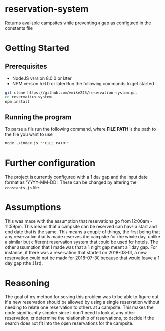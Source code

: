 # reservation-system
Returns available campsites while preventing a gap as configured in the constants file

# Getting Started
## Prerequisites
* NodeJS version 8.0.0 or later
* NPM version 5.6.0 or later
Run the following commands to get started
```bash
git clone https://github.com/vmike245/reservation-system.git
cd reservation-system
npm install
```

## Running the program
To parse a file run the following command, where **FILE PATH** is the path to the file you want to use
```bash
node ./index.js **FILE PATH**
```

# Further configuration
The project is currently configured with a 1 day gap and the input date format as 'YYYY-MM-DD'. These can be changed by altering the `constants.js` file

# Assumptions
This was made with the assumption that reservations go from 12:00am - 11:59pm. This means that a campsite can be reserved can have a start and end date that is the same. This means a couple of things, the first being that any reservation that is made reserves the campsite for the whole day, unlike a similar but different reservation system that could be used for hotels. The other assumption that I made was that a 1 night gap meant a 1 day gap. For instance, if there was a reservation that started on 2018-08-01, a new reservation could not be made for 2018-07-30 because that would leave a 1 day gap (the 31st).

# Reasoning
The goal of my method for solving this problem was to be able to figure out if a new reservation should be allowed by using a single reservation without needing to relate one reservation to others at a campsite. This makes the code significantly simpler since I don't need to look at any other reservation, or determine the relationship of reservations, to decide if the search does not fit into the open reservations for the campsite.
